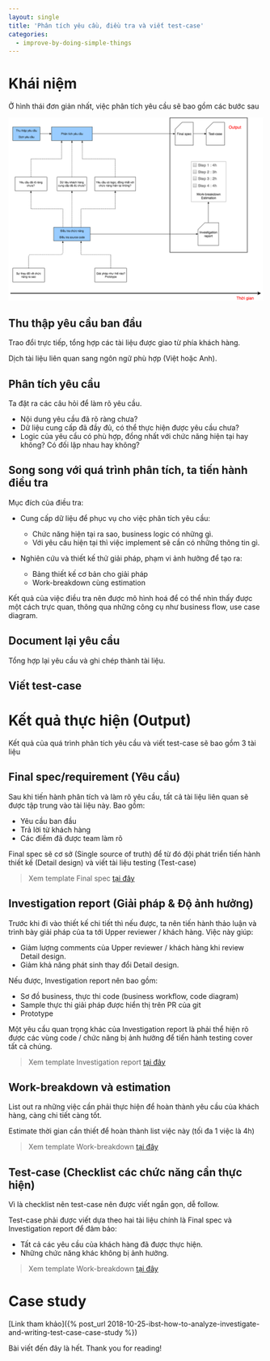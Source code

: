 ```yaml
---
layout: single
title: 'Phân tích yêu cầu, điều tra và viết test-case'
categories:
  - improve-by-doing-simple-things
---
```


# Khái niệm

Ở hình thái đơn giản nhất, việc phân tích yêu cầu sẽ bao gồm các bước sau

![analyze investigate test-case](/assets/ibst/analyze-investigate-test-case.png)

## Thu thập yêu cầu ban đầu

Trao đổi trực tiếp, tổng hợp các tài liệu được giao từ phía khách hàng.

Dịch tài liệu liên quan sang ngôn ngữ phù hợp (Việt hoặc Anh).

## Phân tích yêu cầu

Ta đặt ra các câu hỏi để làm rõ yêu cầu.

- Nội dung yêu cầu đã rõ ràng chưa?
- Dữ liệu cung cấp đã đầy đủ, có thể thực hiện được yêu cầu chưa?
- Logic của yêu cầu có phù hợp, đồng nhất với chức năng hiện tại hay không? Có đối lập nhau hay không?

## Song song với quá trình phân tích, ta tiến hành điều tra

Mục đích của điều tra:

- Cung cấp dữ liệu để phục vụ cho việc phân tích yêu cầu:
  - Chức năng hiện tại ra sao, business logic có những gì.
  - Với yêu cầu hiện tại thì việc implement sẽ cần có những thông tin gì.

- Nghiên cứu và thiết kế thử giải pháp, phạm vi ảnh hưởng để tạo ra:
  - Bảng thiết kế cơ bản cho giải pháp
  - Work-breakdown cùng estimation

Kết quả của việc điều tra nên được mô hình hoá để có thể nhìn thấy được một cách trực quan, thông qua những công cụ như business flow, use case diagram.

## Document lại yêu cầu

Tổng hợp lại yêu cầu và ghi chép thành tài liệu.

## Viết test-case

# Kết quả thực hiện (Output)

Kết quả của quá trình phân tích yêu cầu và viết test-case sẽ bao gồm 3 tài liệu

## Final spec/requirement (Yêu cầu)

Sau khi tiến hành phân tích và làm rõ yêu cầu, tất cả tài liệu liên quan sẽ được tập trung vào tài liệu này. Bao gồm:

- Yêu cầu ban đầu
- Trả lời từ khách hàng
- Các điểm đã được team làm rõ

Final spec sẽ cơ sở (Single source of truth) để từ đó đội phát triển tiến hành thiết kế (Detail design) và viết tài liệu testing (Test-case)

> Xem template Final spec [tại đây](https://github.com/kaitks/kaitks.github.io/wiki/%5BTemplate%5D-Final-spec)

## Investigation report (Giải pháp & Độ ảnh hưởng)

Trước khi đi vào thiết kế chi tiết thì nếu được, ta nên tiến hành thảo luận và trình bày giải pháp của ta tới Upper reviewer / khách hàng. Việc này giúp:

- Giảm lượng comments của Upper reviewer / khách hàng khi review Detail design.
- Giảm khả năng phát sinh thay đổi Detail design.

Nếu được, Investigation report nên bao gồm:

- Sơ đồ business, thực thi code (business workflow, code diagram)
- Sample thực thi giải pháp được hiển thị trên PR của git
- Prototype

Một yêu cầu quan trọng khác của Investigation report là phải thể hiện rõ được các vùng code / chức năng bị ảnh hưởng để tiến hành testing cover tất cả chúng.

> Xem template Investigation report [tại đây](https://github.com/kaitks/kaitks.github.io/wiki/%5BTemplate%5D-Investigation-report)

## Work-breakdown và estimation

List out ra những việc cần phải thực hiện để hoàn thành yêu cầu của khách hàng, càng chi tiết càng tốt.

Estimate thời gian cần thiết để hoàn thành list việc này (tối đa 1 việc là 4h)

> Xem template Work-breakdown [tại đây](https://github.com/kaitks/kaitks.github.io/issues/1#issuecomment-431753770)

## Test-case (Checklist các chức năng cần thực hiện)

Vì là checklist nên test-case nên được viết ngắn gọn, dễ follow.

Test-case phải được viết dựa theo hai tài liệu chính là Final spec và Investigation report để đảm bảo:

- Tất cả các yêu cầu của khách hàng đã được thực hiện.
- Những chức năng khác không bị ảnh hưởng.

> Xem template Work-breakdown [tại đây](https://github.com/kaitks/kaitks.github.io/wiki/%5BTemplate%5D-Test-case)

# Case study

[Link tham khảo]({% post_url 2018-10-25-ibst-how-to-analyze-investigate-and-writing-test-case-case-study %})

Bài viết đến đây là hết. Thank you for reading!
